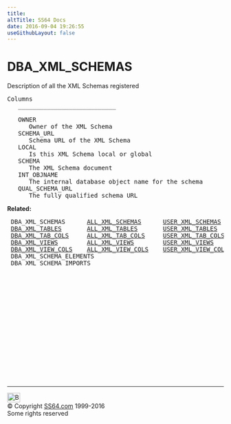 ```yaml
---
title:
altTitle: SS64 Docs
date: 2016-09-04 19:26:55
useGithubLayout: false
---
```

<!-- #BeginLibraryItem "/Library/head_orad.lbi" --><!-- #EndLibraryItem --><h1>DBA_XML_SCHEMAS </h1><p> Description of all the XML Schemas registered </p> 
 
<pre>Columns
   ___________________________
 
   OWNER
      Owner of the XML Schema
   SCHEMA_URL
      Schema URL of the XML Schema
   LOCAL
      Is this XML Schema local or global
   SCHEMA
      The XML Schema document
   INT_OBJNAME
      The internal database object name for the schema
   QUAL_SCHEMA_URL
      The fully qualified schema URL</pre>
<p><b>Related:</b></p>
<pre> DBA_XML_SCHEMAS      <a href="ALL_XML_SCHEMAS.html">ALL_XML_SCHEMAS</a>      <a href="USER_XML_SCHEMAS.html">USER_XML_SCHEMAS</a> 
 <a href="DBA_XML_TABLES.html">DBA_XML_TABLES</a>       <a href="ALL_XML_TABLES.html">ALL_XML_TABLES</a>       <a href="USER_XML_TABLES.html">USER_XML_TABLES</a> 
 <a href="DBA_XML_TAB_COLS.html">DBA_XML_TAB_COLS</a>     <a href="ALL_XML_TAB_COLS.html">ALL_XML_TAB_COLS</a>     <a href="USER_XML_TAB_COLS.html">USER_XML_TAB_COLS</a> 
 <a href="DBA_XML_VIEWS.html">DBA_XML_VIEWS</a>        <a href="ALL_XML_VIEWS.html">ALL_XML_VIEWS</a>        <a href="USER_XML_VIEWS.html">USER_XML_VIEWS</a>
 <a href="DBA_XML_VIEW_COLS.html">DBA_XML_VIEW_COLS</a>    <a href="ALL_XML_VIEW_COLS.html">ALL_XML_VIEW_COLS</a>    <a href="USER_XML_VIEW_COLS.html">USER_XML_VIEW_COLS</a>
 DBA_XML_SCHEMA_ELEMENTS 
 DBA_XML_SCHEMA_IMPORTS</pre><!-- #BeginLibraryItem "/Library/foot_orad.lbi" --><p>
<!-- oracle-footer -->
<ins class="adsbygoogle" style="display:inline-block;width:300px;height:250px" data-ad-client="ca-pub-6140977852749469" data-ad-slot="4275490898"></ins>
<script>
(adsbygoogle = window.adsbygoogle || []).push({});
</script></p>
<hr>
<div id="bl" class="footer"><a href="DBA_XML_SCHEMAS.html#"><img src="../images/top.png" width="30" height="22" alt="Back to the Top"></a></div>
<div id="br" class="footer, tagline">© Copyright <a href="../index.html">SS64.com</a> 1999-2016<br>
Some rights reserved</div>
<!-- #EndLibraryItem -->

